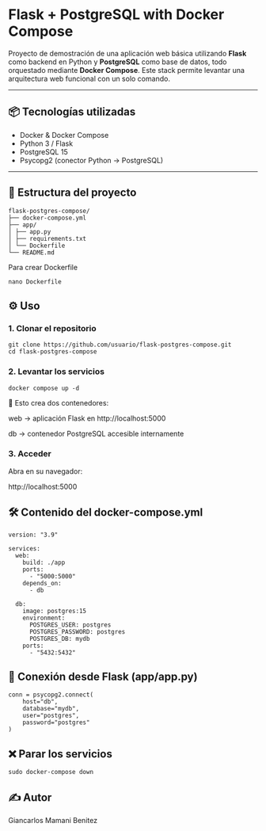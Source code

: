 # Flask + PostgreSQL with Docker Compose

Proyecto de demostración de una aplicación web básica utilizando **Flask** como backend en Python y **PostgreSQL** como base de datos, todo orquestado mediante **Docker Compose**. Este stack permite levantar una arquitectura web funcional con un solo comando.

---

## 📦 Tecnologías utilizadas

- Docker & Docker Compose
- Python 3 / Flask
- PostgreSQL 15
- Psycopg2 (conector Python → PostgreSQL)

---

## 📁 Estructura del proyecto

````
flask-postgres-compose/
├── docker-compose.yml
├── app/
│ ├── app.py
│ ├── requirements.txt
│ └── Dockerfile
└── README.md
````

Para crear Dockerfile
````
nano Dockerfile
````

## ⚙️ Uso

### 1. Clonar el repositorio

````
git clone https://github.com/usuario/flask-postgres-compose.git
cd flask-postgres-compose
````

### 2. Levantar los servicios
````
docker compose up -d
````
🎯 Esto crea dos contenedores:

web → aplicación Flask en http://localhost:5000

db → contenedor PostgreSQL accesible internamente

### 3. Acceder
Abra en su navegador:

http://localhost:5000

## 🛠 Contenido del docker-compose.yml
````
version: "3.9"

services:
  web:
    build: ./app
    ports:
      - "5000:5000"
    depends_on:
      - db

  db:
    image: postgres:15
    environment:
      POSTGRES_USER: postgres
      POSTGRES_PASSWORD: postgres
      POSTGRES_DB: mydb
    ports:
      - "5432:5432"
````
## 🧪 Conexión desde Flask (app/app.py)
````
conn = psycopg2.connect(
    host="db",
    database="mydb",
    user="postgres",
    password="postgres"
)
````
## ❌ Parar los servicios
````
sudo docker-compose down
````

## ✍️ Autor
Giancarlos Mamani Benitez 

